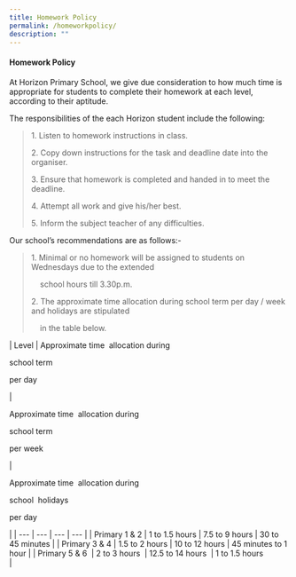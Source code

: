 ```yaml
---
title: Homework Policy
permalink: /homeworkpolicy/
description: ""
---
```

#### Homework Policy

At Horizon Primary School, we give due consideration to how much time is appropriate for students to complete their homework at each level, according to their aptitude.  

The responsibilities of the each Horizon student include the following:

  

> 1\. Listen to homework instructions in class.
> 
> 2\. Copy down instructions for the task and deadline date into the organiser.
> 
> 3\. Ensure that homework is completed and handed in to meet the deadline.
> 
> 4\. Attempt all work and give his/her best.
> 
> 5\. Inform the subject teacher of any difficulties.

  

Our school’s recommendations are as follows:-

  

> 1\. Minimal or no homework will be assigned to students on Wednesdays due to the extended
> 
>     school hours till 3.30p.m.
> 
> 2\. The approximate time allocation during school term per day / week and holidays are stipulated
> 
>     in the table below.
> 
>   

| Level | 
Approximate time  allocation during

school term 

per day

 | 

Approximate time  allocation during

school term 

per week

 | 

Approximate time  allocation during

school  holidays 

per day

 |
| --- | --- | --- | --- |
| Primary 1 & 2 | 1 to 1.5 hours | 7.5 to 9 hours | 30 to 45 minutes |
| Primary 3 & 4 | 1.5 to 2 hours | 10 to 12 hours | 45 minutes to 1 hour |
| Primary 5 & 6  | 2 to 3 hours  | 12.5 to 14 hours  | 1 to 1.5 hours  
 |